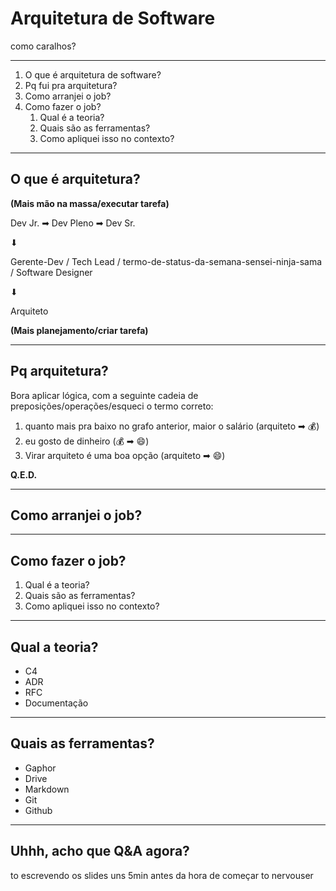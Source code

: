 # Arquitetura de Software
como caralhos?

---

1. O que é arquitetura de software?
2. Pq fui pra arquitetura?
3. Como arranjei o job?
4. Como fazer o job?
	1. Qual é a teoria?
	2. Quais são as ferramentas?
	3. Como apliquei isso no contexto?

---
## O que é arquitetura?

**(Mais mão na massa/executar tarefa)**

Dev Jr. ➡ Dev Pleno ➡ Dev Sr.

⬇

Gerente-Dev / Tech Lead / termo-de-status-da-semana-sensei-ninja-sama / Software Designer

⬇

Arquiteto

**(Mais planejamento/criar tarefa)**

---

## Pq arquitetura?

Bora aplicar lógica, com a seguinte cadeia de preposições/operações/esqueci o termo correto:

1. quanto mais pra baixo no grafo anterior, maior o salário (arquiteto ➡ 💰)
2. eu gosto de dinheiro (💰 ➡ 😄)
3. Virar arquiteto é uma boa opção (arquiteto ➡ 😄)

**Q.E.D.**

---

## Como arranjei o job?

---
## Como fazer o job?
1. Qual é a teoria?
2. Quais são as ferramentas?
3. Como apliquei isso no contexto?
---
## Qual a teoria?
- C4
- ADR
- RFC
- Documentação

---

## Quais as ferramentas?
- Gaphor
- Drive
- Markdown
- Git
- Github

---

## Uhhh, acho que Q&A agora?
to escrevendo os slides uns 5min antes da hora de começar to nervouser
